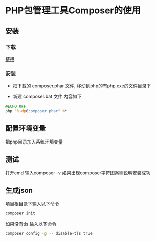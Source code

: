 # PHP包管理工具Composer的使用

## 安装

### 下载

[链接](https://getcomposer.org/download/)

### 安装

- 把下载的 composer.phar 文件, 移动到php的有php.exe的文件目录下

- 新建 composer.bat 文件 内容如下

```bat
@ECHO OFF
php "%~dp0composer.phar" %*
```

## 配置环境变量

把php目录加入系统环境变量

## 测试

打开cmd 输入composer -v 如果出现composer字符图案则说明安装成功

## 生成json

项目根目录下输入以下命令

```sh
composer init
```

如果没有tls 输入以下命令

```sh
composer config -g -- disable-tls true
```